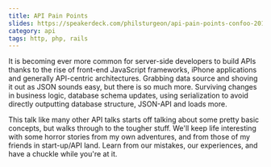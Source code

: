 ```yaml
---
title: API Pain Points
slides: https://speakerdeck.com/philsturgeon/api-pain-points-confoo-2015
category: api
tags: http, php, rails
---
```


It is becoming ever more common for server-side developers to build APIs thanks to the rise of front-end JavaScript 
frameworks, iPhone applications and generally API-centric architectures. Grabbing data source and shoving it out as 
JSON sounds easy, but there is so much more. Surviving changes in business logic, database schema updates, using 
serialization to avoid directly outputting database structure, JSON-API and loads more.

This talk like many other API talks starts off talking about some pretty basic concepts, but walks through to the tougher 
stuff. We'll keep life interesting with some horror stories from my own adventures, and from those of my friends in
start-up/API land. Learn from our mistakes, our experiences, and have a chuckle while you're at it. 
